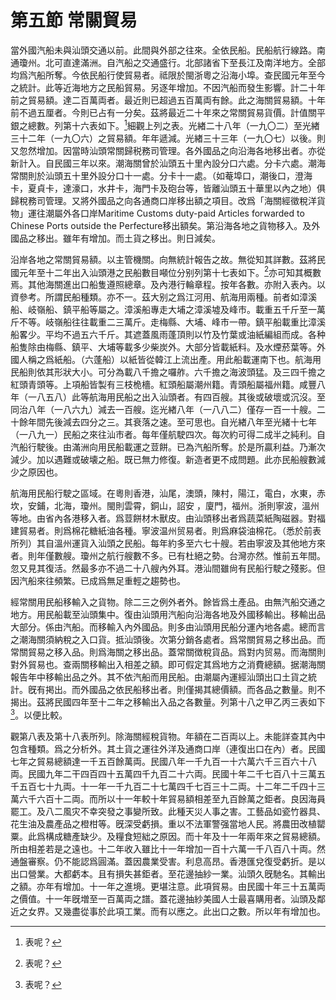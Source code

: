 # 第五節    常關貿易

當外國汽船未與汕頭交通以前。此間與外部之往來。全依民船。民船航行線路。南通瓊州。北可直達滿洲。自汽船之交通盛行。北部諸省下至長江及南洋地方。全部均爲汽船所奪。今依民船行使貿易者。祗限於閩浙粵之沿海小埠。查民國元年至今之統計。此等近海地方之民船貿易。另逐年增加。不因汽船而發生影響。計二十年前之貿易額。達二百萬両者。最近則已超過五百萬両有餘。此之海關貿易額。十年前不過五厘者。今則已占有一分矣。茲將最近二十年來之常關貿易貨價。計值關平銀之總數。列第十六表如下。[^1]細觀上列之表。光緖二十八年（一九〇二）至光緖三十二年（一九〇六）之貿易額。年年遞減。光緖三十三年（一九〇七）以後。則又忽然增加。因當時汕頭常關歸税務司管理。各外國品之向沿海各地移出者。亦從新計入。自民國三年以來。潮海關曾於汕頭五十里內設分口六處。分卡六處。潮海常關則於汕頭五十里外設分口十一處。分卡十一處。（如菴埠口，潮後口，澄海卡，夏貞卡，達濠口，水井卡，海門卡及砲台等，皆離汕頭五十華里以內之地）俱歸稅務司管理。又將外國品之向各通商口岸移出額之項目。改爲「海關經徵稅洋貨物」運往潮屬外各口岸Maritime Customs duty-paid Articles forwarded to Chinese Ports outside the Perfecture移出額矣。第沿海各地之貨物移入。及外國品之移出。雖年有增加。而土貨之移出。則日減矣。

沿岸各地之常關貿易額。以主管機關。向無統計報告之故。無從知其詳數。茲將民國元年至十二年出入汕頭港之民船數目噸位分别列第十七表如下。[^2]亦可知其概數焉。其他海關進出口船隻遵照總章。及內港行輪章程。按年各數。亦附入表內。以資參考。所謂民船種類。亦不一。茲大别之爲江河用、航海用兩種。前者如漳溪船、岐嶺船、鎮平船等屬之。漳溪船專走大埔之漳溪墟及峰市。載重五千斤至一萬斤不等。岐嶺船往往載重二三萬斤。走梅縣、大埔、峰市一帶。鎮平船載重比漳溪船畧少。平均不過五六千斤。其遮蓋風雨蓬頂則以竹及竹葉或油紙編組而成。各种船隻除由梅縣、鎮平、大埔等載多少柴炭外。大部分皆載紙料。及水煙菸葉等。外國人稱之爲紙船。（六蓬船）以紙皆從韓江上流出產。用此船載運南下也。航海用民船則依其形狀大小。可分為載八千擔之囉舴。六千擔之海波頭猛。及三四千擔之紅頭青頭等。上項船皆製有三枝桅檣。紅頭船屬潮州籍。青頭船屬福州籍。咸豐八年（一八五八）此等航海用民船之出入汕頭者。有四百艘。其後或破壞或沉沒。至同治八年（一八六九）減去一百艘。迄光緖八年（一八八二）僅存一百一十艘。二十餘年間先後減去四分之三。其衰落之速。至可思也。自光緖八年至光緒十七年（一八九一）民船之來往汕市者。每年僅航駛四次。每次約可得二成半之純利。自汽船行駛後。由滿洲向用民船載運之荳餅。已為汽船所奪。於是所贏利益。乃漸次減少。加以遇難或破壊之船。既已無力修復。新造者更不成問題。此亦民船艘數減少之原因也。

航海用民船行駛之區域。在粵則香港，汕尾，澳頭，陳村，陽江，電白，水東，赤坎，安鋪，北海，瓊州。閩則雲霄，銅山，詔安 ，廈門，福州。浙則寧波，溫州等地。由省內各港移入者。爲荳餅材木獸皮。由汕頭移出者爲蔬菜紙陶磁器。對福建貿易者。則爲棉花糖紙油各種。寧波温州贸易者。則爲麻袋油棉花。（悉於前表所列）其自溫州運貨入汕頭之民船。每年約多至六七十艘。若由寧波及其他地方來者。則年僅數艘。瓊州之航行艘數不多。已有杜絕之勢。台灣亦然。惟前五年間。忽又見其復活。然最多亦不過二十八艘內外耳。港汕間雖尙有民船行駛之殘影。但因汽船來往頻繁。已成爲無足重輕之趨勢也。

經常關用民船移輸入之貨物。除二三之例外者外。餘皆爲土產品。由無汽船交通之地方。用民船載至汕頭集中。復由汕頭用汽船向沿海各地及外國移輸出。移輸出品大部分。係由汽船。而移輸入內外國品。則多由汕頭用民船分運內地各處。總而言之潮海關須納稅之入口貨。抵汕頭後。次第分銷各處者。爲常關貿易之移出品。而常關貿易之移入品。則爲海關之移出品。蓋常關徴稅貨品。爲對内贸易。而海關則對外貿易也。查兩關移輸出入相差之額。即可假定其爲地方之消費總額。据潮海關報告年中移輸出品之外。其不依汽船而用民船。由潮屬內運經汕頭出口土貨之統計。旣有掲出。而外國品之依民船移出者。則僅揭其總價額。而各品之數量。則不揭出。茲將民國四年至十二年之移輸出入品之各數量。列第十八之甲乙丙三表如下[^3]。以便比較。

觀第八表及第十八表所列。除海關經稅貨物。年額在二百両以上。未能詳查其內中包含種類。爲之分析外。其土貨之運往外洋及通商口岸（連復出口在內）者。民國七年之貿易總額達一千五百餘萬両。民國八年一千九百一十六萬六千三百六十八両。民國九年二干四百四十五萬四千九百二十六両。民國十年二千七百八十三萬五千五百七十九両。十一年一千九百二十七萬四千七百三十二両。十二年二千四十三萬六千六百十二両。而所以十一年較十年貿易額相差至九百餘萬之鉅者。良因海員罷工。及八二風灾不幸突發之事變所致。此種天災人事之害。工藝品如瓷竹器具、花生油及農產品之橙柑等。旣深受虧損。重以不法軍警强當地人民。將農田改植罌粟。此爲構成糖產缺少。及糧食短絀之原因。而十年及十一年兩年來之貿易總額。所由相差若是之遠也。十二年收入雖比十一年增加一百十六萬一千八百八十両。然通盤審察。仍不能認爲圓滿。蓋因農業受害。利息高昂。香港匯兌復受虧折。是以出口營業。大都虧本。且有損失甚鉅者。至花邊抽紗一業。汕頭久旣馳名。其輸出之額。亦年有增加。十一年之進境。更堪注意。此項貿易。由民國十年三十五萬両之價值。十一年旣増至一百萬両之譜。蓋花邊抽紗美國人士最喜購用者。汕頭及鄰近之女界。又幾盡從事於此項工業。而有以應之。此出口之數。所以年有增加也。

[^1]: 表呢？

[^2]: 表呢？

[^3]: 表呢？
